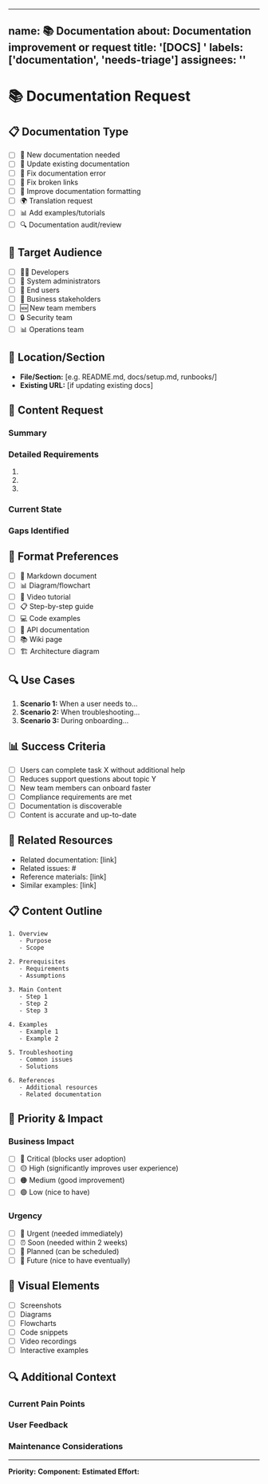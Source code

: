 
---
name: 📚 Documentation
about: Documentation improvement or request
title: '[DOCS] '
labels: ['documentation', 'needs-triage']
assignees: ''
---

# 📚 Documentation Request

## 📋 Documentation Type
<!-- Mark the relevant option with an "x" -->
- [ ] 📝 New documentation needed
- [ ] 🔄 Update existing documentation
- [ ] 🐛 Fix documentation error
- [ ] 🔗 Fix broken links
- [ ] 🎨 Improve documentation formatting
- [ ] 🌍 Translation request
- [ ] 📊 Add examples/tutorials
- [ ] 🔍 Documentation audit/review

## 🎯 Target Audience
<!-- Who is this documentation for? -->
- [ ] 👨‍💻 Developers
- [ ] 🔧 System administrators
- [ ] 👥 End users
- [ ] 🏢 Business stakeholders
- [ ] 🆕 New team members
- [ ] 🔒 Security team
- [ ] 📊 Operations team

## 📍 Location/Section
<!-- Where should this documentation be located? -->
- **File/Section:** [e.g. README.md, docs/setup.md, runbooks/]
- **Existing URL:** [if updating existing docs]

## 📝 Content Request
<!-- Describe what documentation is needed -->

### Summary
<!-- Brief description of what needs to be documented -->

### Detailed Requirements
<!-- Specific content that should be included -->
1. 
2. 
3. 

### Current State
<!-- What documentation currently exists (if any)? -->

### Gaps Identified
<!-- What's missing or incorrect in current documentation? -->

## 🎨 Format Preferences
<!-- How should this be documented? -->
- [ ] 📄 Markdown document
- [ ] 📊 Diagram/flowchart
- [ ] 🎥 Video tutorial
- [ ] 📋 Step-by-step guide
- [ ] 💻 Code examples
- [ ] 🔗 API documentation
- [ ] 📚 Wiki page
- [ ] 🏗️ Architecture diagram

## 🔍 Use Cases
<!-- Specific scenarios where this documentation would be helpful -->
1. **Scenario 1:** When a user needs to...
2. **Scenario 2:** When troubleshooting...
3. **Scenario 3:** During onboarding...

## 📊 Success Criteria
<!-- How will we know this documentation is successful? -->
- [ ] Users can complete task X without additional help
- [ ] Reduces support questions about topic Y
- [ ] New team members can onboard faster
- [ ] Compliance requirements are met
- [ ] Documentation is discoverable
- [ ] Content is accurate and up-to-date

## 🔗 Related Resources
<!-- Links to related documentation, issues, or resources -->
- Related documentation: [link]
- Related issues: #
- Reference materials: [link]
- Similar examples: [link]

## 📋 Content Outline
<!-- Suggested structure for the documentation -->
```
1. Overview
   - Purpose
   - Scope
   
2. Prerequisites
   - Requirements
   - Assumptions
   
3. Main Content
   - Step 1
   - Step 2
   - Step 3
   
4. Examples
   - Example 1
   - Example 2
   
5. Troubleshooting
   - Common issues
   - Solutions
   
6. References
   - Additional resources
   - Related documentation
```

## 🎯 Priority & Impact
<!-- Help us understand the importance -->

### Business Impact
- [ ] 🔴 Critical (blocks user adoption)
- [ ] 🟡 High (significantly improves user experience)
- [ ] 🟠 Medium (good improvement)
- [ ] 🟢 Low (nice to have)

### Urgency
- [ ] 🚨 Urgent (needed immediately)
- [ ] ⏰ Soon (needed within 2 weeks)
- [ ] 📅 Planned (can be scheduled)
- [ ] 🔮 Future (nice to have eventually)

## 📸 Visual Elements
<!-- What visual elements would be helpful? -->
- [ ] Screenshots
- [ ] Diagrams
- [ ] Flowcharts
- [ ] Code snippets
- [ ] Video recordings
- [ ] Interactive examples

## 🔍 Additional Context
<!-- Any other relevant information -->

### Current Pain Points
<!-- What problems does missing/poor documentation cause? -->

### User Feedback
<!-- Any specific feedback from users about documentation needs? -->

### Maintenance Considerations
<!-- How will this documentation be kept up-to-date? -->

---

**Priority:** <!-- High/Medium/Low -->
**Component:** <!-- Which system/component this documents -->
**Estimated Effort:** <!-- Small/Medium/Large -->
